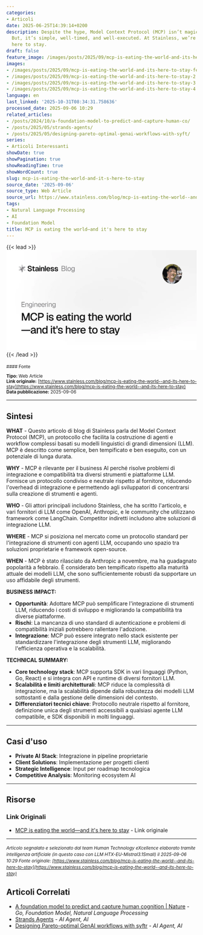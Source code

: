 ```yaml
---
categories:
- Articoli
date: 2025-06-25T14:39:14+0200
description: Despite the hype, Model Context Protocol (MCP) isn’t magic or revolutionary.
  But, it’s simple, well-timed, and well-executed. At Stainless, we’re betting it’s
  here to stay.
draft: false
feature_image: /images/posts/2025/09/mcp-is-eating-the-world-and-its-here-to-stay-featured.webp
images:
- /images/posts/2025/09/mcp-is-eating-the-world-and-its-here-to-stay-featured.webp
- /images/posts/2025/09/mcp-is-eating-the-world-and-its-here-to-stay-2.webp
- /images/posts/2025/09/mcp-is-eating-the-world-and-its-here-to-stay-3.webp
- /images/posts/2025/09/mcp-is-eating-the-world-and-its-here-to-stay-4.webp
language: en
last_linked: '2025-10-31T08:34:31.758636'
processed_date: 2025-09-06 10:29
related_articles:
- /posts/2024/10/a-foundation-model-to-predict-and-capture-human-co/
- /posts/2025/05/strands-agents/
- /posts/2025/05/designing-pareto-optimal-genai-workflows-with-syft/
series:
- Articoli Interessanti
showDate: true
showPagination: true
showReadingTime: true
showWordCount: true
slug: mcp-is-eating-the-world-and-it-s-here-to-stay
source_date: '2025-09-06'
source_type: Web Article
source_url: https://www.stainless.com/blog/mcp-is-eating-the-world--and-its-here-to-stay
tags:
- Natural Language Processing
- AI
- Foundation Model
title: MCP is eating the world—and it's here to stay
---
```


{{< lead >}}
![Featured image](/images/posts/2025/09/mcp-is-eating-the-world-and-its-here-to-stay-featured.webp)
{{< /lead >}}

<small>
#### Fonte

**Tipo:** Web Article  
**Link originale:** [https://www.stainless.com/blog/mcp-is-eating-the-world--and-its-here-to-stay](https://www.stainless.com/blog/mcp-is-eating-the-world--and-its-here-to-stay)  
**Data pubblicazione:** 2025-09-06

</small>

---

## Sintesi

**WHAT** - Questo articolo di blog di Stainless parla del Model Context Protocol (MCP), un protocollo che facilita la costruzione di agenti e workflow complessi basati su modelli linguistici di grandi dimensioni (LLM). MCP è descritto come semplice, ben tempificato e ben eseguito, con un potenziale di lunga durata.

**WHY** - MCP è rilevante per il business AI perché risolve problemi di integrazione e compatibilità tra diversi strumenti e piattaforme LLM. Fornisce un protocollo condiviso e neutrale rispetto al fornitore, riducendo l'overhead di integrazione e permettendo agli sviluppatori di concentrarsi sulla creazione di strumenti e agenti.

**WHO** - Gli attori principali includono Stainless, che ha scritto l'articolo, e vari fornitori di LLM come OpenAI, Anthropic, e le community che utilizzano framework come LangChain. Competitor indiretti includono altre soluzioni di integrazione LLM.

**WHERE** - MCP si posiziona nel mercato come un protocollo standard per l'integrazione di strumenti con agenti LLM, occupando uno spazio tra soluzioni proprietarie e framework open-source.

**WHEN** - MCP è stato rilasciato da Anthropic a novembre, ma ha guadagnato popolarità a febbraio. È considerato ben tempificato rispetto alla maturità attuale dei modelli LLM, che sono sufficientemente robusti da supportare un uso affidabile degli strumenti.

**BUSINESS IMPACT:**
- **Opportunità**: Adottare MCP può semplificare l'integrazione di strumenti LLM, riducendo i costi di sviluppo e migliorando la compatibilità tra diverse piattaforme.
- **Rischi**: La mancanza di uno standard di autenticazione e problemi di compatibilità iniziali potrebbero rallentare l'adozione.
- **Integrazione**: MCP può essere integrato nello stack esistente per standardizzare l'integrazione degli strumenti LLM, migliorando l'efficienza operativa e la scalabilità.

**TECHNICAL SUMMARY:**
- **Core technology stack**: MCP supporta SDK in vari linguaggi (Python, Go, React) e si integra con API e runtime di diversi fornitori LLM.
- **Scalabilità e limiti architetturali**: MCP riduce la complessità di integrazione, ma la scalabilità dipende dalla robustezza dei modelli LLM sottostanti e dalla gestione delle dimensioni del contesto.
- **Differenziatori tecnici chiave**: Protocollo neutrale rispetto al fornitore, definizione unica degli strumenti accessibili a qualsiasi agente LLM compatibile, e SDK disponibili in molti linguaggi.

---

## Casi d'uso

- **Private AI Stack**: Integrazione in pipeline proprietarie
- **Client Solutions**: Implementazione per progetti clienti
- **Strategic Intelligence**: Input per roadmap tecnologica
- **Competitive Analysis**: Monitoring ecosystem AI

---



## Risorse

### Link Originali
- [MCP is eating the world—and it's here to stay](https://www.stainless.com/blog/mcp-is-eating-the-world--and-its-here-to-stay) - Link originale


---

*<small>Articolo segnalato e selezionato dal team Human Technology eXcellence elaborato tramite intelligenza artificiale (in questo caso con LLM HTX-EU-Mistral3.1Small) il 2025-09-06 10:29
Fonte originale: [https://www.stainless.com/blog/mcp-is-eating-the-world--and-its-here-to-stay](https://www.stainless.com/blog/mcp-is-eating-the-world--and-its-here-to-stay)</small>*

## Articoli Correlati

- [A foundation model to predict and capture human cognition | Nature](/posts/2024/10/a-foundation-model-to-predict-and-capture-human-co/) - *Go, Foundation Model, Natural Language Processing*
- [Strands Agents](/posts/2025/05/strands-agents/) - *AI Agent, AI*
- [Designing Pareto-optimal GenAI workflows with syftr](/posts/2025/05/designing-pareto-optimal-genai-workflows-with-syft/) - *AI Agent, AI*